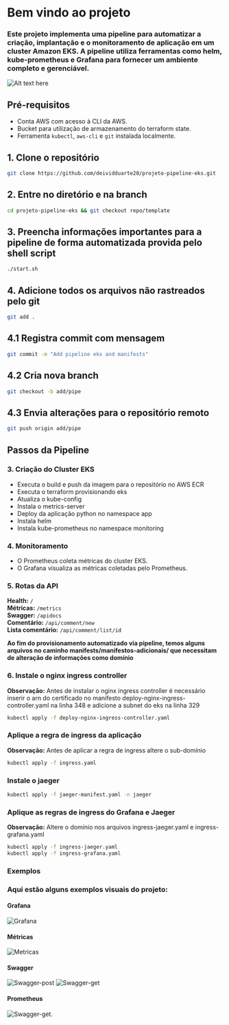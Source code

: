 # Bem vindo ao projeto

### Este projeto implementa uma pipeline para automatizar a criação, implantação e o monitoramento de aplicação em um cluster Amazon EKS. A pipeline utiliza ferramentas como helm, kube-prometheus e Grafana para fornecer um ambiente completo e gerenciável.

![Alt text here](diagrama/projeto-eks.drawio.svg)

## Pré-requisitos

* Conta AWS com acesso à CLI da AWS.
* Bucket para utilização de armazenamento do terraform state.
* Ferramenta `kubectl`, `aws-cli` e `git` instalada localmente.

## 1. Clone o repositório
```bash
git clone https://github.com/deividduarte20/projeto-pipeline-eks.git
```

## 2. Entre no diretório e na branch 
```bash
cd projeto-pipeline-eks && git checkout repo/template
```

## 3. Preencha informações importantes para a pipeline de forma automatizada provida pelo shell script 
```bash
./start.sh
```

## 4. Adicione todos os arquivos não rastreados pelo git
```bash
git add .
```
## 4.1 Registra commit com mensagem
```bash
git commit -m "Add pipeline eks and manifests"
```
## 4.2 Cria nova branch
```bash
git checkout -b add/pipe
```
## 4.3 Envia alterações para o repositório remoto
```bash
git push origin add/pipe
```

## Passos da Pipeline

### 3. Criação do Cluster EKS

* Executa o build e push da imagem para o repositório no AWS ECR
* Executa o terraform provisionando eks
* Atualiza o kube-config
* Instala o metrics-server
* Deploy da aplicação python no namespace app
* Instala helm
* Instala kube-prometheus no namespace monitoring

### 4. Monitoramento

* O Prometheus coleta métricas do cluster EKS.
* O Grafana visualiza as métricas coletadas pelo Prometheus.

### 5. Rotas da API

**Health:** `/` </br>
**Métricas:** `/metrics`</br>
**Swagger:** `/apidocs` </br>
**Comentário:** `/api/comment/new` </br>
**Lista comentário:** `/api/comment/list/id`</br>

<strong>Ao fim do provisionamento automatizado via pipeline, temos alguns arquivos no caminho manifests/manifestos-adicionais/ que necessitam de alteração de informações como domínio</strong>

### 6. Instale o nginx ingress controller

**Observação:** Antes de instalar o nginx ingress controller é necessário inserir o arn do certificado no manifesto deploy-nginx-ingress-controller.yaml na linha 348 e adicione a subnet do eks na linha 329

```bash
kubectl apply -f deploy-nginx-ingress-controller.yaml
```

### Aplique a regra de ingress da aplicação

**Observação:** Antes de aplicar a regra de ingress altere o sub-domínio 
```bash
kubectl apply -f ingress.yaml
```

### Instale o jaeger
```bash
kubectl apply -f jaeger-manifest.yaml -n jaeger
```

### Aplique as regras de ingress do Grafana e Jaeger
**Observação:** Altere o domínio nos arquivos ingress-jaeger.yaml e ingress-grafana.yaml
```bash
kubectl apply -f ingress-jaeger.yaml
kubectl apply -f ingress-grafana.yaml
```

### Exemplos

### Aqui estão alguns exemplos visuais do projeto:

#### Grafana
![Grafana](diagrama/grafana1.png)

#### Métricas
![Metricas](diagrama/metrics.png)

#### Swagger
![Swagger-post](diagrama/swagger-post.png)
![Swagger-get](diagrama/swagger-get.png)

#### Prometheus
![Swagger-get](diagrama/prometheus.png).
